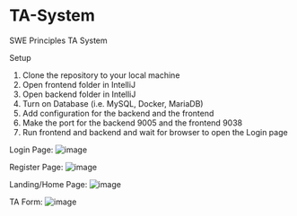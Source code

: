 # TA-System
SWE Principles TA System

Setup
1. Clone the repository to your local machine
2. Open frontend folder in IntelliJ
3. Open backend folder in IntelliJ
4. Turn on Database (i.e. MySQL, Docker, MariaDB)
5. Add configuration for the backend and the frontend
6. Make the port for the backend 9005 and the frontend 9038
7. Run frontend and backend and wait for browser to open the Login page

Login Page:
![image](https://user-images.githubusercontent.com/90483115/224393058-052c8dab-e338-41ed-8120-5dad4c6d513e.png)

Register Page:
![image](https://user-images.githubusercontent.com/90483115/224393186-ba8ee291-d061-4840-9b1f-928902dbb11c.png)

Landing/Home Page:
![image](https://user-images.githubusercontent.com/90483115/224393470-f43b5a67-12c0-4dda-9b25-4b9222bfbe6e.png)

TA Form:
![image](https://user-images.githubusercontent.com/90483115/224393594-0933f30e-b5ed-44b0-8741-08469ada4900.png)


